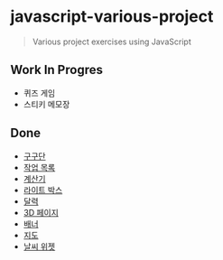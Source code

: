 # javascript-various-project
> Various project exercises using JavaScript

## Work In Progres
- 퀴즈 게임
- 스티키 메모장

## Done
- [구구단](https://jess2.github.io/javascript-various-project/src/multiplicationTable)
- [작업 목록](https://jess2.github.io/javascript-various-project/src/list)
- [계산기](https://jess2.github.io/javascript-various-project/src/calculator/)
- [라이트 박스](https://jess2.github.io/javascript-various-project/src/lightBox)
- [달력](https://jess2.github.io/javascript-various-project/src/calendar)
- [3D 페이지](https://jess2.github.io/javascript-various-project/src/3dPage)
- [배너](https://jess2.github.io/javascript-various-project/src/banner)
- [지도](https://jess2.github.io/javascript-various-project/src/map)
- [날씨 위젯](https://jess2.github.io/javascript-various-project/src/weather)
